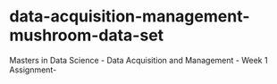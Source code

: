 # data-acquisition-management-mushroom-data-set
Masters in Data Science - Data Acquisition and Management - Week 1 Assignment-
